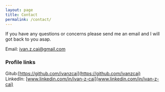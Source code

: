 ```yaml
---
layout: page
title: Contact
permalink: /contact/
---
```


If you have any questions or concerns please send me an email and I will got back to you asap.

Email: [ivan.z.cai@gmail.com](ivan.z.cai@gmail.com)

### Profile links

Gitub:[https://github.com/ivanzcai](https://github.com/ivanzcai)  
LinkedIn: [www.linkedin.com/in/ivan-z-cai](www.linkedin.com/in/ivan-z-cai)  
